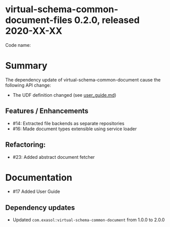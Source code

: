 # virtual-schema-common-document-files 0.2.0, released 2020-XX-XX
 
Code name: 
 

# Summary

The dependency update of virtual-schema-common-document cause the following API change:

* The UDF definition changed (see [user_guide.md](../user-guide/user_guide.md))

## Features / Enhancements

* #14: Extracted file backends as separate repositories
* #16: Made document types extensible using service loader

## Refactoring:

* #23: Added abstract document fetcher 

# Documentation

* #17 Added User Guide

## Dependency updates

* Updated `com.exasol:virtual-schema-common-document` from 1.0.0 to 2.0.0 

